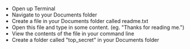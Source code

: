 * Open up Terminal
* Navigate to your Documents folder
* Create a file in your Documents folder called readme.txt
* Open this file and type in some content. (eg. "Thanks for reading me.")
* View the contents of the file in your command line
* Create a folder called "top_secret" in your Documents folder
